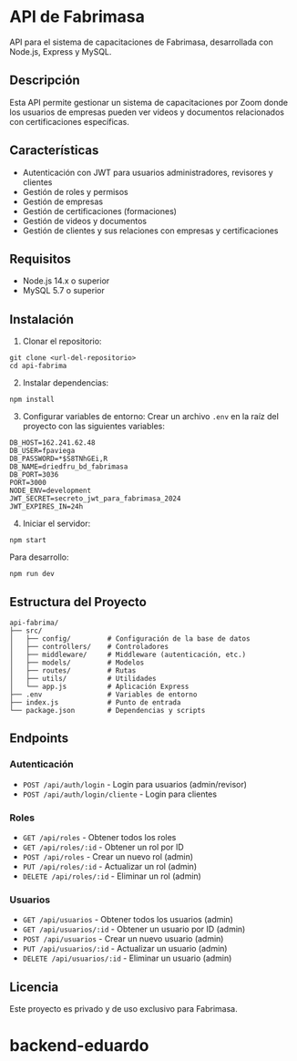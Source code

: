 # API de Fabrimasa

API para el sistema de capacitaciones de Fabrimasa, desarrollada con Node.js, Express y MySQL.

## Descripción

Esta API permite gestionar un sistema de capacitaciones por Zoom donde los usuarios de empresas pueden ver videos y documentos relacionados con certificaciones específicas.

## Características

- Autenticación con JWT para usuarios administradores, revisores y clientes
- Gestión de roles y permisos
- Gestión de empresas
- Gestión de certificaciones (formaciones)
- Gestión de videos y documentos
- Gestión de clientes y sus relaciones con empresas y certificaciones

## Requisitos

- Node.js 14.x o superior
- MySQL 5.7 o superior

## Instalación

1. Clonar el repositorio:
```
git clone <url-del-repositorio>
cd api-fabrima
```

2. Instalar dependencias:
```
npm install
```

3. Configurar variables de entorno:
Crear un archivo `.env` en la raíz del proyecto con las siguientes variables:
```
DB_HOST=162.241.62.48
DB_USER=fpaviega
DB_PASSWORD=*$S8TNhGEi,R
DB_NAME=driedfru_bd_fabrimasa
DB_PORT=3036
PORT=3000
NODE_ENV=development
JWT_SECRET=secreto_jwt_para_fabrimasa_2024
JWT_EXPIRES_IN=24h
```

4. Iniciar el servidor:
```
npm start
```

Para desarrollo:
```
npm run dev
```

## Estructura del Proyecto

```
api-fabrima/
├── src/
│   ├── config/         # Configuración de la base de datos
│   ├── controllers/    # Controladores
│   ├── middleware/     # Middleware (autenticación, etc.)
│   ├── models/         # Modelos
│   ├── routes/         # Rutas
│   ├── utils/          # Utilidades
│   └── app.js          # Aplicación Express
├── .env                # Variables de entorno
├── index.js            # Punto de entrada
└── package.json        # Dependencias y scripts
```

## Endpoints

### Autenticación

- `POST /api/auth/login` - Login para usuarios (admin/revisor)
- `POST /api/auth/login/cliente` - Login para clientes

### Roles

- `GET /api/roles` - Obtener todos los roles
- `GET /api/roles/:id` - Obtener un rol por ID
- `POST /api/roles` - Crear un nuevo rol (admin)
- `PUT /api/roles/:id` - Actualizar un rol (admin)
- `DELETE /api/roles/:id` - Eliminar un rol (admin)

### Usuarios

- `GET /api/usuarios` - Obtener todos los usuarios (admin)
- `GET /api/usuarios/:id` - Obtener un usuario por ID (admin)
- `POST /api/usuarios` - Crear un nuevo usuario (admin)
- `PUT /api/usuarios/:id` - Actualizar un usuario (admin)
- `DELETE /api/usuarios/:id` - Eliminar un usuario (admin)

## Licencia

Este proyecto es privado y de uso exclusivo para Fabrimasa.
# backend-eduardo
